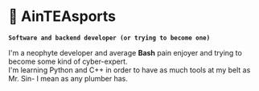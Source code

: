 # 🗿 AinTEAsports
**`Software and backend developer (or trying to become one)`**

<p align="left">
I'm a neophyte developer and average <b>Bash</b> pain enjoyer and trying to become some kind of cyber-expert.<br>
I'm learning Python and C++ in order to have as much tools at my belt as Mr. Sin- I mean as any plumber has.
</p>
<!-- ### Hi there 👋 -->

<!--
**AinTEAsports/AinTEAsports** is a ✨ _special_ ✨ repository because its `README.md` (this file) appears on your GitHub profile.

Here are some ideas to get you started:

- 🔭 I’m currently working on ...
- 🌱 I’m currently learning ...
- 👯 I’m looking to collaborate on ...
- 🤔 I’m looking for help with ...
- 💬 Ask me about ...
- 📫 How to reach me: ...
- 😄 Pronouns: ...
- ⚡ Fun fact: ...
-->
